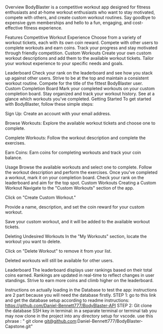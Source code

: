 Overview
BodyBlaster is a competitive workout app designed for fitness enthusiasts and at-home workout enthusiasts who want to stay motivated, compete with others, and create custom workout routines. Say goodbye to expensive gym memberships and hello to a fun, engaging, and cost-effective fitness experience.

Features
Competitive Workout Experience
Choose from a variety of workout tickets, each with its own coin reward.
Compete with other users to complete workouts and earn coins.
Track your progress and stay motivated through friendly competition.
Custom Workouts
Create your own custom workout descriptions and add them to the available workout tickets.
Tailor your workout experience to your specific needs and goals.

Leaderboard
Check your rank on the leaderboard and see how you stack up against other users.
Strive to be at the top and maintain a consistent workout routine.
Compete for the title of the fittest BodyBlaster user.
Custom Completion Board
Mark your completed workouts on your custom completion board.
Stay organized and track your workout history.
See at a glance which workouts you've completed.
Getting Started
To get started with BodyBlaster, follow these simple steps:

Sign Up: Create an account with your email address.

Browse Workouts: Explore the available workout tickets and choose one to complete.

Complete Workouts: Follow the workout description and complete the exercises.

Earn Coins: Earn coins for completing workouts and track your coin balance.

Usage
Browse the available workouts and select one to complete.
Follow the workout description and perform the exercises.
Once you've completed a workout, mark it on your completion board.
Check your rank on the leaderboard and aim for the top spot.
Custom Workouts
Creating a Custom Workout
Navigate to the "Custom Workouts" section of the app.

Click on "Create Custom Workout."

Provide a name, description, and set the coin reward for your custom workout.

Save your custom workout, and it will be added to the available workout tickets.

Deleting Undesired Workouts
In the "My Workouts" section, locate the workout you want to delete.

Click on "Delete Workout" to remove it from your list.

Deleted workouts will still be available for other users.

Leaderboard
The leaderboard displays user rankings based on their total coins earned.
Rankings are updated in real-time to reflect changes in user standings.
Strive to earn more coins and climb higher on the leaderboard.

Instructions on actually loading in the Database to test the app: instructions are 2 part because you will need the database firstly. 
STEP 1: go to this link and get the database setup according to readme instructions: https://github.com/Daniel-Bennett777/BodyBlaster-API
STEP 2:
Git clone the database SSH key in terminal: in a separate terminal or terminal tab you may now clone in the project into any directory setup for vscode. use this phrase : " git clone git@github.com:Daniel-Bennett777/BodyBlaster-Capstone.git"   
